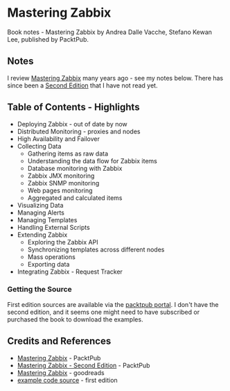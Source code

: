 # Mastering Zabbix

Book notes - Mastering Zabbix by Andrea Dalle Vacche, Stefano Kewan Lee, published by PacktPub.

## Notes

I review [Mastering Zabbix](https://subscription.packtpub.com/book/networking_and_servers/9781783283491) many years ago - see my notes below.
There has since been a [Second Edition](https://subscription.packtpub.com/book/networking-and-servers/9781785289262) that I have not read yet.

## Table of Contents - Highlights

* Deploying Zabbix - out of date by now
* Distributed Monitoring - proxies and nodes
* High Availability and Failover
* Collecting Data
  * Gathering items as raw data
  * Understanding the data flow for Zabbix items
  * Database monitoring with Zabbix
  * Zabbix JMX monitoring
  * Zabbix SNMP monitoring
  * Web pages monitoring
  * Aggregated and calculated items
* Visualizing Data
* Managing Alerts
* Managing Templates
* Handling External Scripts
* Extending Zabbix
  * Exploring the Zabbix API
  * Synchronizing templates across different nodes
  * Mass operations
  * Exporting data
* Integrating Zabbix - Request Tracker

### Getting the Source

First edition sources are available via the [packtpub portal](https://account.packtpub.com/getfile/9781783283491/code).
I don't have the second edition, and it seems one might need to have subscribed or purchased the book to download
the examples.

## Credits and References

* [Mastering Zabbix](https://subscription.packtpub.com/book/networking_and_servers/9781783283491) - PacktPub
* [Mastering Zabbix - Second Edition](https://subscription.packtpub.com/book/networking-and-servers/9781785289262) - PacktPub
* [Mastering Zabbix](https://www.goodreads.com/book/show/20370258-mastering-zabbix) - goodreads
* [example code source](https://account.packtpub.com/getfile/9781783283491/code) - first edition

